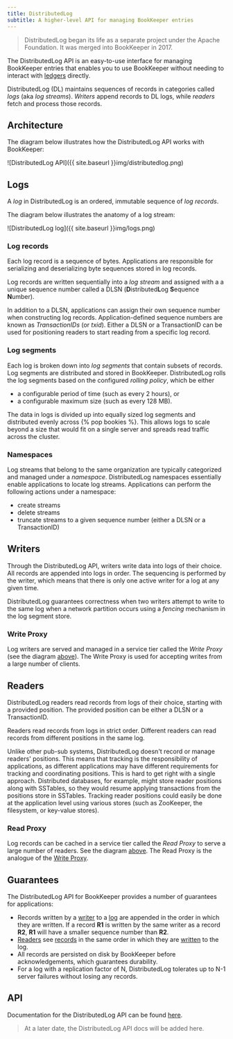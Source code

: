 ```yaml
---
title: DistributedLog
subtitle: A higher-level API for managing BookKeeper entries
---
```


> DistributedLog began its life as a separate project under the Apache Foundation. It was merged into BookKeeper in 2017.

The DistributedLog API is an easy-to-use interface for managing BookKeeper entries that enables you to use BookKeeper without needing to interact with [ledgers](../ledger-api) directly.

DistributedLog (DL) maintains sequences of records in categories called *logs* (aka *log streams*). *Writers* append records to DL logs, while *readers* fetch and process those records.

## Architecture

The diagram below illustrates how the DistributedLog API works with BookKeeper:

![DistributedLog API]({{ site.baseurl }}img/distributedlog.png)

## Logs

A *log* in DistributedLog is an ordered, immutable sequence of *log records*.

The diagram below illustrates the anatomy of a log stream:

![DistributedLog log]({{ site.baseurl }}img/logs.png)

### Log records

Each log record is a sequence of bytes. Applications are responsible for serializing and deserializing byte sequences stored in log records.

Log records are written sequentially into a *log stream* and assigned with a a unique sequence number called a DLSN (<strong>D</strong>istributed<strong>L</strong>og <strong>S</strong>equence <strong>N</strong>umber).

In addition to a DLSN, applications can assign their own sequence number when constructing log records. Application-defined sequence numbers are known as *TransactionIDs* (or *txid*). Either a DLSN or a TransactionID can be used for positioning readers to start reading from a specific log record.

### Log segments

Each log is broken down into *log segments* that contain subsets of records. Log segments are distributed and stored in BookKeeper. DistributedLog rolls the log segments based on the configured *rolling policy*, which be either

* a configurable period of time (such as every 2 hours), or
* a configurable maximum size (such as every 128 MB).

The data in logs is divided up into equally sized log segments and distributed evenly across {% pop bookies %}. This allows logs to scale beyond a size that would fit on a single server and spreads read traffic across the cluster.

### Namespaces

Log streams that belong to the same organization are typically categorized and managed under a *namespace*. DistributedLog namespaces essentially enable applications to locate log streams. Applications can perform the following actions under a namespace:

* create streams
* delete streams
* truncate streams to a given sequence number (either a DLSN or a TransactionID)

## Writers

Through the DistributedLog API, writers write data into logs of their choice. All records are appended into logs in order. The sequencing is performed by the writer, which means that there is only one active writer for a log at any given time.

DistributedLog guarantees correctness when two writers attempt to write to the same log when a network partition occurs using a *fencing* mechanism in the log segment store.

### Write Proxy

Log writers are served and managed in a service tier called the *Write Proxy* (see the diagram [above](#architecture)). The Write Proxy is used for accepting writes from a large number of clients.

## Readers

DistributedLog readers read records from logs of their choice, starting with a provided position. The provided position can be either a DLSN or a TransactionID.

Readers read records from logs in strict order. Different readers can read records from different positions in the same log.

Unlike other pub-sub systems, DistributedLog doesn't record or manage readers' positions. This means that tracking is the responsibility of applications, as different applications may have different requirements for tracking and coordinating positions. This is hard to get right with a single approach. Distributed databases, for example, might store reader positions along with SSTables, so they would resume applying transactions from the positions store in SSTables. Tracking reader positions could easily be done at the application level using various stores (such as ZooKeeper, the filesystem, or key-value stores).

### Read Proxy

Log records can be cached in a service tier called the *Read Proxy* to serve a large number of readers. See the diagram [above](#architecture). The Read Proxy is the analogue of the [Write Proxy](#write-proxy).

## Guarantees

The DistributedLog API for BookKeeper provides a number of guarantees for applications:

* Records written by a [writer](#writers) to a [log](#logs) are appended in the order in which they are written. If a record **R1** is written by the same writer as a record **R2**, **R1** will have a smaller sequence number than **R2**.
* [Readers](#readers) see [records](#log-records) in the same order in which they are [written](#writers) to the log.
* All records are persisted on disk by BookKeeper before acknowledgements, which guarantees durability.
* For a log with a replication factor of N, DistributedLog tolerates up to N-1 server failures without losing any records.

## API

Documentation for the DistributedLog API can be found [here](https://bookkeeper.apache.org/docs/next/api/distributedlog-api).

> At a later date, the DistributedLog API docs will be added here.

<!--

The DistributedLog core library is written in Java and interacts with namespaces and logs directly.

### Installation

The BookKeeper Java client library is available via [Maven Central](http://search.maven.org/) and can be installed using [Maven](#maven), [Gradle](#gradle), and other build tools.

### Maven

If you're using [Maven](https://maven.apache.org/), add this to your [`pom.xml`](https://maven.apache.org/guides/introduction/introduction-to-the-pom.html) build configuration file:

```xml
<-- in your <properties> block ->
<bookkeeper.version>{{ site.distributedlog_version }}</bookkeeper.version>

<-- in your <dependencies> block ->
<dependency>
  <groupId>org.apache.bookkeeper</groupId>
  <artifactId>bookkeeper-server</artifactId>
  <version>${bookkeeper.version}</version>
</dependency>
```

### Gradle

If you're using [Gradle](https://gradle.org/), add this to your [`build.gradle`](https://spring.io/guides/gs/gradle/) build configuration file:

```groovy
dependencies {
    compile group: 'org.apache.bookkeeper', name: 'bookkeeper-server', version: '4.11.0'
}

// Alternatively:
dependencies {
    compile 'org.apache.bookkeeper:bookkeeper-server:4.11.0'
}
```

### Namespace API

A DL [namespace](#namespace) is a collection of [log streams](#log-streams). When using the DistributedLog API with BookKeeper, you need to provide your Java client with a namespace URI. That URI consists of three elements:

1. The `distributedlog-bk` scheme
1. A connection string for your BookKeeper cluster. You have three options for the connection string:
   * An entire ZooKeeper connection string, for example `zk1:2181,zk2:2181,zk3:2181`
   * A host and port for one node in your ZooKeeper cluster, for example `zk1:2181`. In general, it's better to provide a full ZooKeeper connection string.
   * If your ZooKeeper cluster can be discovered via DNS, you can provide the DNS name, for example `my-zookeeper-cluster.com`.
1. A path that points to the location where logs are stored. This could be a ZooKeeper [znode](https://zookeeper.apache.org/doc/current/zookeeperOver.html).
  
This is the general structure of a namespace URI:

```shell
distributedlog-bk://{connection-string}/{path}
```

Here are some example URIs:

```shell
distributedlog-bk://zk1:2181,zk2:2181,zk3:2181/my-namespace # Full ZooKeeper connection string
distributedlog-bk://localhost:2181/my-namespace             # Single ZooKeeper node
distributedlog-bk://my-zookeeper-cluster.com/my-namespace   # DNS name for ZooKeeper
```

#### Creating namespaces

In order to create namespaces, you need to use the command-line tool.

```shell
$ 
```

#### Using namespaces

Once you have a namespace URI, you can build a namespace instance, which will be used for operating streams. Use the `DistributedLogNamespaceBuilder` to build a `DistributedLogNamespace` object, passing in a `DistributedLogConfiguration`, a URI, and optionally a stats logger and a feature provider.

```java
DistributedLogConfiguration conf = new DistributedLogConfiguration();
URI uri = URI.create("distributedlog-bk://localhost:2181/my-namespace ");
DistributedLogNamespaceBuilder builder = DistributedLogNamespaceBuilder.newBuilder();
DistributedLogNamespace = builder
        .conf(conf)           // Configuration for the namespace
        .uri(uri)             // URI for the namespace
        .statsLogger(...)     // Stats logger for statistics
        .featureProvider(...) // Feature provider for controlling features
        .build();
```

### Log API

#### Creating logs

You can create a log by calling the `createLog` method on a `DistributedLogNamespace` object, passing in a name for the log. This creates the log under the namespace but does *not* return a handle for operating the log.

```java
DistributedLogNamespace namespace = /* Create namespace */;
try {
    namespace.createLog("test-log");
} catch (IOException e) }
    // Handle the log creation exception
}
```

#### Opening logs

A `DistributedLogManager` handle will be returned when opening a log using the `openLog` function, which takes the name of the log. This handle can be used for writing records to or reading records from the log.

> If the log doesn't exist and `createStreamIfNotExists` is set to `true` in the configuration, the log will be created automatically when writing the first record.

```java
DistributedLogConfiguration conf = new DistributedLogConfiguration();
conf.setCreateStreamIfNotExists(true);
DistributedLogNamespace namespace = DistributedLogNamespace.newBuilder()
        .conf(conf)
        // Other builder attributes
        .build();
DistributedLogManager logManager = namespace.openLog("test-log");
```

Sometimes, applications may open a log with a different configuration from the enclosing namespace. This can be done using the same `openLog` method:

```java
// Namespace configuration
DistributedLogConfiguration namespaceConf = new DistributedLogConfiguration();
conf.setRetentionPeriodHours(24);
URI uri = URI.create("distributedlog-bk://localhost:2181/my-namespace");
DistributedLogNamespace namespace = DistributedLogNamespace.newBuilder()
        .conf(namespaceConf)
        .uri(uri)
        // Other builder attributes
        .build();
// Log-specific configuration
DistributedLogConfiguration logConf = new DistributedLogConfiguration();
logConf.setRetentionPeriodHours(12);
DistributedLogManager logManager = namespace.openLog(
        "test-log",
        Optional.of(logConf),
        Optional.empty()
);
```

#### Deleting logs

The `DistributedLogNamespace` class provides `deleteLog` function that can be used to delete logs. When you delete a lot, the client library will attempt to acquire a lock on the log before deletion. If the log is being written to by an active writer, deletion will fail (as the other writer currently holds the lock).

```java
try {
    namespace.deleteLog("test-log");
} catch (IOException e) {
    // Handle exception
}
```

#### Checking for the existence of a log

Applications can check whether a log exists by calling the `logExists` function.

```java
if (namespace.logExists("test-log")) {
  // Perform some action when the log exists
} else {
  // Perform some action when the log doesn't exist
}
```

#### Listing logs

Applications can retrieve a list of all logs under a namespace using the `getLogs` function.

```java
Iterator<String> logs = namespace.getLogs();
while (logs.hasNext()) {
  String logName = logs.next();
  // Do something with the log name, such as print
}
```

### Writer API

You can write to DistributedLog logs either [synchronously](#writing-to-logs-synchronously) using the `LogWriter` class or [asynchronously](#writing-to-logs-asynchronously) using the `AsyncLogWriter` class.

#### Immediate flush

By default, records are buffered rather than being written immediately. You can disable this behavior and make DL writers write ("flush") entries immediately by adding the following to your configuration object:

```java
conf.setImmediateFlushEnabled(true);
conf.setOutputBufferSize(0);
conf.setPeriodicFlushFrequencyMilliSeconds(0);
```

#### Immediate locking

By default, DL writers can write to a log stream when other writers are also writing to that stream. You can override this behavior and disable other writers from writing to the stream by adding this to your configuration:

```java
conf.setLockTimeout(DistributedLogConstants.LOCK_IMMEDIATE);
```

#### Writing to logs synchronously

To write records to a log synchronously, you need to instantiate a `LogWriter` object using a `DistributedLogManager`. Here's an example:

```java
DistributedLogNamespace namespace = /* Some namespace object */;
DistributedLogManager logManager = namespace.openLog("test-log");
LogWriter writer = logManager.startLogSegmentNonPartitioned();
```

> The DistributedLog library enforces single-writer semantics by deploying a ZooKeeper locking mechanism. If there is only one active writer, subsequent calls to `startLogSegmentNonPartitioned` will fail with an `OwnershipAcquireFailedException`.

Log records represent the data written to a log stream. Each log record is associated with an application-defined [TransactionID](#log-records). This ID must be non decreasing or else writing a record will be rejected with `TransactionIdOutOfOrderException`. The application is allowed to bypass the TransactionID sanity checking by setting `maxIdSanityCheck` to `false` in the configuration. System time and atomic numbers are good candidates for TransactionID.

```java
long txid = 1L;
byte[] data = "some byte array".getBytes();
LogRecord record = new LogRecord(txid, data);
```

Your application can write either a single record, using the `write` method, or many records, using the `writeBulk` method.

```java
// Single record
writer.write(record);

// Bulk write
List<LogRecord> records = Lists.newArrayList();
records.add(record);
writer.writeBulk(records);
```

The write calls return immediately after the records are added into the output buffer of writer. This means that the data isn't guaranteed to be durable until the writer explicitly calls `setReadyToFlush` and `flushAndSync`. Those two calls will first transmit buffered data to the backend, wait for transmit acknowledgements (acks), and commit the written data to make them visible to readers.

```java
// Flush the records
writer.setReadyToFlush();

// Commit the records to make them visible to readers
writer.flushAndSync();
```

Log streams in DistributedLog are endless streams *unless they are sealed*. Endless in this case means that writers can keep writing records to those streams, readers can keep reading from the end of those streams, and the process never stops. Your application can seal a log stream using the `markEndOfStream` method:

```java
writer.markEndOfStream();
```

#### Writing to logs asynchronously

In order to write to DistributedLog logs asynchronously, you need to create an `AsyncLogWriter` instread of a `LogWriter`.

```java
DistributedLogNamespace namespace = /* Some namespace object */;
DistributedLogManager logManager = namespace.openLog("test-async-log");
AsyncLogWriter asyncWriter = logManager.startAsyncLogSegmentNonPartitioned();
```

All writes to `AsyncLogWriter` are non partitioned. The futures representing write results are only satisfied when the data is durably persisted in the stream. A [DLSN](#log-records) will be returned for each write, which is used to represent the position (aka offset) of the record in the log stream. All the records added in order are guaranteed to be persisted in order. Here's an example of an async writer that gathers a list of futures representing multiple async write results:

```java
List<Future<DLSN>> addFutures = Lists.newArrayList();
for (long txid = 1L; txid <= 100L; txid++) {
    byte[] data = /* some byte array */;
    LogRecord record = new LogRecord(txid, data);
    addFutures.add(asyncWriter.write(record));
}
List<DLSN> addResults = Await.result(Future.collect(addFutures));
```

The `AsyncLogWriter` also provides a method for truncating a stream to a given DLSN. This is useful for building replicated state machines that need explicit controls on when the data can be deleted.

```java
DLSN truncateDLSN = /* some DLSN */;
Future<DLSN> truncateFuture = asyncWriter.truncate(truncateDLSN);

// Wait for truncation result
Await.result(truncateFuture);
```

##### Register a listener

Instead of returning a future from write operations, you can also set up a listener that performs assigned actions upon success or failure of the write. Here's an example:

```java
asyncWriter.addEventListener(new FutureEventListener<DLSN>() {
    @Override
    public void onFailure(Throwable cause) {
        // Execute if the attempt fails
    }

    @Override
    public void onSuccess(DLSN value) {
        // Execute if the attempt succeeds
    }
});
```

##### Close the writer

You can close an async writer when you're finished with it like this:

```java
FutureUtils.result(asyncWriter.asyncClose());
```

<!--
TODO: Reader API
-->
